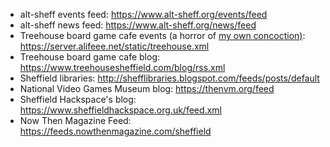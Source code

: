 - alt-sheff events feed: <https://www.alt-sheff.org/events/feed>
- alt-sheff news feed: <https://www.alt-sheff.org/news/feed>
- Treehouse board game cafe events (a horror of [my own
  concoction)](https://gist.github.com/alifeee/2eb9ac2296a698dc8a05d4ed531d8d36):
  <https://server.alifeee.net/static/treehouse.xml>
- Treehouse board game cafe blog:
  <https://www.treehousesheffield.com/blog/rss.xml>
- Sheffield libraries:
  <http://shefflibraries.blogspot.com/feeds/posts/default>
- National Video Games Museum blog: <https://thenvm.org/feed>
- Sheffield Hackspace\'s blog:
  <https://www.sheffieldhackspace.org.uk/feed.xml>
- Now Then Magazine Feed:
  <https://feeds.nowthenmagazine.com/sheffield>

